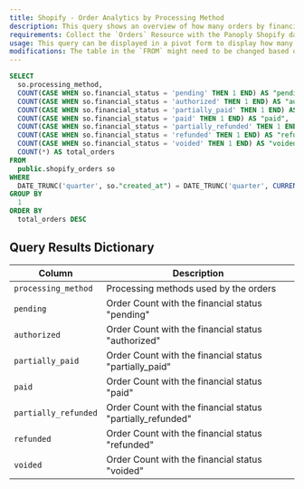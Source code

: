 ```yaml
---
title: Shopify - Order Analytics by Processing Method
description: This query shows an overview of how many orders by financial status there are per processing method.
requirements: Collect the `Orders` Resource with the Panoply Shopify data source.
usage: This query can be displayed in a pivot form to display how many orders by financial status there are per processing method.
modifications: The table in the `FROM` might need to be changed based on Schema and Destination settings in the data source. The Date Range Filter using the `created_at` in the `WHERE` clause can be changed.
---
```


```sql
SELECT
  so.processing_method,
  COUNT(CASE WHEN so.financial_status = 'pending' THEN 1 END) AS "pending",
  COUNT(CASE WHEN so.financial_status = 'authorized' THEN 1 END) AS "authorized",
  COUNT(CASE WHEN so.financial_status = 'partially_paid' THEN 1 END) AS "partially_paid",
  COUNT(CASE WHEN so.financial_status = 'paid' THEN 1 END) AS "paid",
  COUNT(CASE WHEN so.financial_status = 'partially_refunded' THEN 1 END) AS "partially_refunded",
  COUNT(CASE WHEN so.financial_status = 'refunded' THEN 1 END) AS "refunded",
  COUNT(CASE WHEN so.financial_status = 'voided' THEN 1 END) AS "voided",
  COUNT(*) AS total_orders
FROM
  public.shopify_orders so
WHERE
  DATE_TRUNC('quarter', so."created_at") = DATE_TRUNC('quarter', CURRENT_DATE)
GROUP BY
  1
ORDER BY
  total_orders DESC
```

## Query Results Dictionary
Column | Description
---|---
`processing_method`| Processing methods used by the orders
`pending`| Order Count with the financial status "pending"
`authorized`| Order Count with the financial status "authorized"
`partially_paid`| Order Count with the financial status "partially_paid"
`paid`| Order Count with the financial status "paid"
`partially_refunded`| Order Count with the financial status "partially_refunded"
`refunded`| Order Count with the financial status "refunded"
`voided`| Order Count with the financial status "voided"
